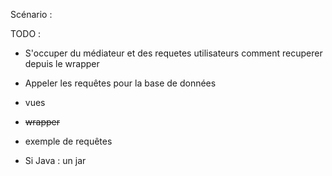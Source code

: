 Scénario :

TODO : 

- S'occuper du médiateur et des requetes utilisateurs comment recuperer depuis le wrapper
- Appeler les requêtes pour la base de données 


- vues
- ~~wrapper~~
- exemple de requêtes
- Si Java : un jar
